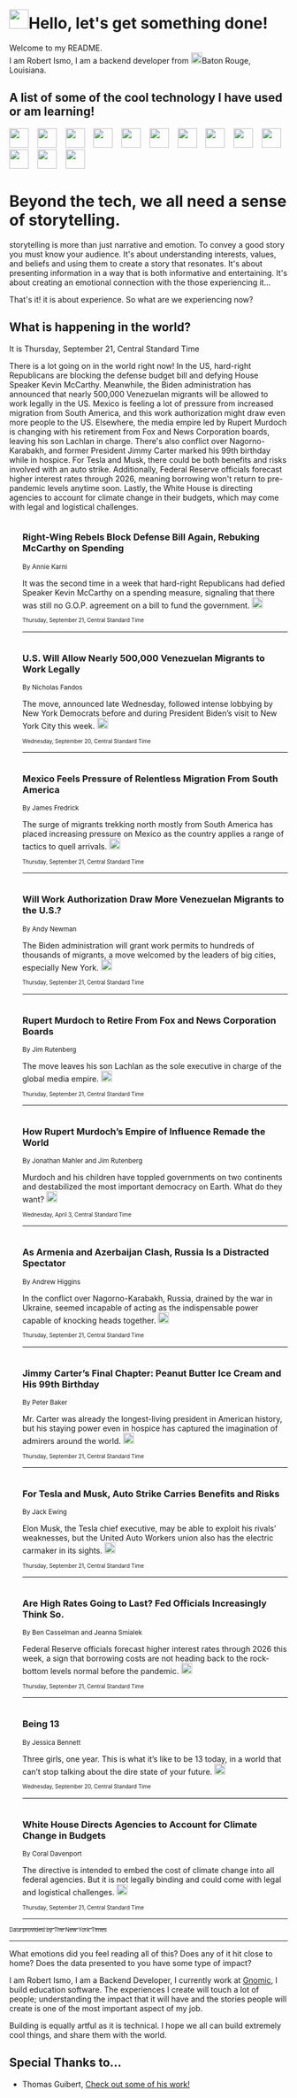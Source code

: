 <h1><img src="https://emojis.slackmojis.com/emojis/images/1643514375/3493/hot-coffee.gif?1643514375" width="35"/>Hello, let's get something done!</h1>

<p>Welcome to my README.<br/>
I am Robert Ismo, I am a backend developer from <img src="https://emojis.slackmojis.com/emojis/images/1638395689/50435/moulin_rouge.png?1638395689" width="20"/>Baton Rouge, Louisiana.</p>
<h2>A list of some of the cool technology I have used or am learning!</h2>
<p>
<img src="https://emojis.slackmojis.com/emojis/images/1643516091/21142/meow_bongotap.gif?1643516091" width="35" alt="">
<img src="https://img.shields.io/badge/Favorite%20Frontend%20Framework-SvelteKit-f83903" alt="">
<img src="https://img.shields.io/badge/Second%20Favorite-Vue-40b581" alt="">
<img src="https://img.shields.io/badge/Most%20Used%20Runtime-Nodejs-78b061" alt="">
<img src="https://emojis.slackmojis.com/emojis/images/1643517416/34482/fire.gif?1643517416" width="35" alt="">
<img src="https://img.shields.io/badge/Javascript%20But%20Better-Typescript-0078ca" alt="">
<img src="https://img.shields.io/badge/Favorite%20Language-Elixir-3e244d" alt="">
<img src="https://img.shields.io/badge/Containerize%20Everything-Docker-6ac9ef" alt="">
<img src="https://emojis.slackmojis.com/emojis/images/1643514596/5999/meow_party.gif?1643514596" width="35" alt="">
<img src="https://img.shields.io/badge/API%20Love%20Language-Graphql-de32a5" alt="">
<img src="https://img.shields.io/badge/Our%20Favorite%20Version%20Controller-Git-e94f33" alt="">
<img src="https://img.shields.io/badge/Favorite%20Database-Redis-d42d1d" alt="">
<img src="https://emojis.slackmojis.com/emojis/images/1643514559/5584/deployparrot.gif?1643514559" width="35" alt="">
<img src="https://img.shields.io/badge/Container%20Interstate-RabbitMQ-f66200" alt="">
<img src="https://img.shields.io/badge/Gotta%20Learn-Kubernetes-316adf" alt="">
<img src="https://img.shields.io/badge/Really%20Mature%20Now-WASM-654fef" alt="">
<img src="https://emojis.slackmojis.com/emojis/images/1666642497/61942/dance_vibe.gif?1666642497" width="35" alt="">
<img src="https://img.shields.io/badge/For%20My%20M1-ARM64-657d96" alt="">
<img src="https://img.shields.io/badge/Loving%20This%20So%20Much-TailwindCSS-17bcb5" alt="">
<img src="https://img.shields.io/badge/Cool%20Build%20Tool-Vite-f9cb24" alt="">
<img src="https://emojis.slackmojis.com/emojis/images/1669231376/62819/working-on-it.gif?1669231376" width="35" alt="">
<img src="https://img.shields.io/badge/Fun%20and%20Easy%20Database-MongoDB-5f8c49" alt="">
<img src="https://img.shields.io/badge/JS%20Life%20Support-NPM-c73737" alt="">
<img src="https://img.shields.io/badge/I%20Liked%20It-DynamoDB-0073b9" alt="">
<img src="https://emojis.slackmojis.com/emojis/images/1643514045/46/question.gif?1643514045" width="35" alt="">
<img src="https://img.shields.io/badge/cool-React-60d6f9" alt="">
<img src="https://img.shields.io/badge/Future%20Big%20Project-Lambda-f37e00" alt="">
<img src="https://img.shields.io/badge/NPM%20But%20Better-PNPM-f1aa07" alt="">
<img src="https://emojis.slackmojis.com/emojis/images/1643514943/9662/fbwow.gif?1643514943" width="35" alt="">
<img src="https://img.shields.io/badge/First%20Language-C-662079" alt="">
<img src="https://img.shields.io/badge/Where%20I%20Deploy%20Frontend-Vercel-000000" alt="">
<img src="https://img.shields.io/badge/Who%20Does%20not%20Want%20an%20App-Swift-f9492a" alt="">
<img src="https://emojis.slackmojis.com/emojis/images/1643514058/151/javascript.png?1643514058" width="35" alt="">
<img src="https://img.shields.io/badge/cool-Python-fbd542" alt="">
<img src="https://img.shields.io/badge/Favorite%20Something-Stripe-656cdc" alt="">
<img src="https://img.shields.io/badge/Of%20Course-HTML5-ed6327" alt="">
<img src="https://emojis.slackmojis.com/emojis/images/1660415405/60731/bomb.gif?1660415405" width="35" alt="">
<img src="https://img.shields.io/badge/hate-CSS-2964ec" alt="">
<img src="https://img.shields.io/badge/Learning-CircleCI-141215" alt="">
<img src="https://img.shields.io/badge/Learning-Rust-fbbb3b" alt="">
<img src="https://emojis.slackmojis.com/emojis/images/1660415397/60712/writing-hand.gif?1660415397" width="35" alt="">
<img src="https://img.shields.io/badge/Dev%20Browser%20of%20Choice-Firefox-cc4e26" alt="">
<img src="https://img.shields.io/badge/Recoverying%20From%20Windows-UNIX-1781e3" alt="">
<img src="https://img.shields.io/badge/LOVE-LogSeq-90c1c2" alt="">
<img src="https://emojis.slackmojis.com/emojis/images/1643514066/223/kirby.gif?1643514066" width="35" alt="">
<img src="https://img.shields.io/badge/Daily%20Driver-MacOS-e6e6e8" alt="">
<img src="https://img.shields.io/badge/Git%20Server-Github-000000" alt="">
<img src="https://img.shields.io/badge/enjoyable-EC2-f17428" alt="">
<img src="https://emojis.slackmojis.com/emojis/images/1643514239/2069/excited.gif?1643514239" width="35" alt="">
</p>
<h1>Beyond the tech, we all need a sense of storytelling.</h1>
<p>storytelling is more than just narrative and emotion. To convey a good story you must know your audience. It's about understanding interests, values, and beliefs and using them to create a story that resonates. It's about presenting information in a way that is both informative and entertaining. It's about creating an emotional connection with the those experiencing it...</p>
<p>That's it! it is about experience. So what are we experiencing now?</p>
<h2>What is happening in the world?</h2>
<p>It is Thursday, September 21, Central Standard Time</p>
<p>
There is a lot going on in the world right now! In the US, hard-right Republicans are blocking the defense budget bill and defying House Speaker Kevin McCarthy. Meanwhile, the Biden administration has announced that nearly 500,000 Venezuelan migrants will be allowed to work legally in the US. Mexico is feeling a lot of pressure from increased migration from South America, and this work authorization might draw even more people to the US. Elsewhere, the media empire led by Rupert Murdoch is changing with his retirement from Fox and News Corporation boards, leaving his son Lachlan in charge. There&#39;s also conflict over Nagorno-Karabakh, and former President Jimmy Carter marked his 99th birthday while in hospice. For Tesla and Musk, there could be both benefits and risks involved with an auto strike. Additionally, Federal Reserve officials forecast higher interest rates through 2026, meaning borrowing won&#39;t return to pre-pandemic levels anytime soon. Lastly, the White House is directing agencies to account for climate change in their budgets, which may come with legal and logistical challenges.</p>
<ol>
<img src="https://img.shields.io/badge/-us-blue" alt="">
<h3>Right-Wing Rebels Block Defense Bill Again, Rebuking McCarthy on Spending</h3>
<sub>By Annie Karni</sub>
<p>It was the second time in a week that hard-right Republicans had defied Speaker Kevin McCarthy on a spending measure, signaling that there was still no G.O.P. agreement on a bill to fund the government.  <a href="https://nyti.ms/3ETRKLH"><img src="https://developer.nytimes.com/files/poweredby_nytimes_30b.png?v=1583354208352" height="20"></a></p>
<sub><sub>Thursday, September 21, Central Standard Time</sub></sub>
<hr/>
<img src="https://img.shields.io/badge/-nyregion-blue" alt="">
<h3>U.S. Will Allow Nearly 500,000 Venezuelan Migrants to Work Legally</h3>
<sub>By Nicholas Fandos</sub>
<p>The move, announced late Wednesday, followed intense lobbying by New York Democrats before and during President Biden’s visit to New York City this week.  <a href="https://nyti.ms/453AKgR"><img src="https://developer.nytimes.com/files/poweredby_nytimes_30b.png?v=1583354208352" height="20"></a></p>
<sub><sub>Wednesday, September 20, Central Standard Time</sub></sub>
<hr/>
<img src="https://img.shields.io/badge/-world-blue" alt="">
<h3>Mexico Feels Pressure of Relentless Migration From South America</h3>
<sub>By James Fredrick</sub>
<p>The surge of migrants trekking north mostly from South America has placed increasing pressure on Mexico as the country applies a range of tactics to quell arrivals.  <a href="https://nyti.ms/3Pui5oy"><img src="https://developer.nytimes.com/files/poweredby_nytimes_30b.png?v=1583354208352" height="20"></a></p>
<sub><sub>Thursday, September 21, Central Standard Time</sub></sub>
<hr/>
<img src="https://img.shields.io/badge/-nyregion-blue" alt="">
<h3>Will Work Authorization Draw More Venezuelan Migrants to the U.S.?</h3>
<sub>By Andy Newman</sub>
<p>The Biden administration will grant work permits to hundreds of thousands of migrants, a move welcomed by the leaders of big cities, especially New York.  <a href="https://nyti.ms/48oibqw"><img src="https://developer.nytimes.com/files/poweredby_nytimes_30b.png?v=1583354208352" height="20"></a></p>
<sub><sub>Thursday, September 21, Central Standard Time</sub></sub>
<hr/>
<img src="https://img.shields.io/badge/-business-blue" alt="">
<h3>Rupert Murdoch to Retire From Fox and News Corporation Boards</h3>
<sub>By Jim Rutenberg</sub>
<p>The move leaves his son Lachlan as the sole executive in charge of the global media empire.  <a href="https://nyti.ms/46ihME5"><img src="https://developer.nytimes.com/files/poweredby_nytimes_30b.png?v=1583354208352" height="20"></a></p>
<sub><sub>Thursday, September 21, Central Standard Time</sub></sub>
<hr/>
<img src="https://img.shields.io/badge/-magazine-blue" alt="">
<h3>How Rupert Murdoch’s Empire of Influence Remade the World</h3>
<sub>By Jonathan Mahler and Jim Rutenberg</sub>
<p>Murdoch and his children have toppled governments on two continents and destabilized the most important democracy on Earth. What do they want?  <a href="https://nyti.ms/2K1MvA0"><img src="https://developer.nytimes.com/files/poweredby_nytimes_30b.png?v=1583354208352" height="20"></a></p>
<sub><sub>Wednesday, April 3, Central Standard Time</sub></sub>
<hr/>
<img src="https://img.shields.io/badge/-world-blue" alt="">
<h3>As Armenia and Azerbaijan Clash, Russia Is a Distracted Spectator</h3>
<sub>By Andrew Higgins</sub>
<p>In the conflict over Nagorno-Karabakh, Russia, drained by the war in Ukraine, seemed incapable of acting as the indispensable power capable of knocking heads together.  <a href="https://nyti.ms/3rrzXII"><img src="https://developer.nytimes.com/files/poweredby_nytimes_30b.png?v=1583354208352" height="20"></a></p>
<sub><sub>Thursday, September 21, Central Standard Time</sub></sub>
<hr/>
<img src="https://img.shields.io/badge/-us-blue" alt="">
<h3>Jimmy Carter’s Final Chapter: Peanut Butter Ice Cream and His 99th Birthday</h3>
<sub>By Peter Baker</sub>
<p>Mr. Carter was already the longest-living president in American history, but his staying power even in hospice has captured the imagination of admirers around the world.  <a href="https://nyti.ms/3PNOZCc"><img src="https://developer.nytimes.com/files/poweredby_nytimes_30b.png?v=1583354208352" height="20"></a></p>
<sub><sub>Thursday, September 21, Central Standard Time</sub></sub>
<hr/>
<img src="https://img.shields.io/badge/-business-blue" alt="">
<h3>For Tesla and Musk, Auto Strike Carries Benefits and Risks</h3>
<sub>By Jack Ewing</sub>
<p>Elon Musk, the Tesla chief executive, may be able to exploit his rivals’ weaknesses, but the United Auto Workers union also has the electric carmaker in its sights.  <a href="https://nyti.ms/48qQEoe"><img src="https://developer.nytimes.com/files/poweredby_nytimes_30b.png?v=1583354208352" height="20"></a></p>
<sub><sub>Thursday, September 21, Central Standard Time</sub></sub>
<hr/>
<img src="https://img.shields.io/badge/-business-blue" alt="">
<h3>Are High Rates Going to Last? Fed Officials Increasingly Think So.</h3>
<sub>By Ben Casselman and Jeanna Smialek</sub>
<p>Federal Reserve officials forecast higher interest rates through 2026 this week, a sign that borrowing costs are not heading back to the rock-bottom levels normal before the pandemic.  <a href="https://nyti.ms/461djWH"><img src="https://developer.nytimes.com/files/poweredby_nytimes_30b.png?v=1583354208352" height="20"></a></p>
<sub><sub>Thursday, September 21, Central Standard Time</sub></sub>
<hr/>
<img src="https://img.shields.io/badge/-well-blue" alt="">
<h3>Being 13</h3>
<sub>By Jessica Bennett</sub>
<p>Three girls, one year. This is what it’s like to be 13 today, in a world that can’t stop talking about the dire state of your future.  <a href="https://nyti.ms/3rnG6FY"><img src="https://developer.nytimes.com/files/poweredby_nytimes_30b.png?v=1583354208352" height="20"></a></p>
<sub><sub>Wednesday, September 20, Central Standard Time</sub></sub>
<hr/>
<img src="https://img.shields.io/badge/-climate-blue" alt="">
<h3>White House Directs Agencies to Account for Climate Change in Budgets</h3>
<sub>By Coral Davenport</sub>
<p>The directive is intended to embed the cost of climate change into all federal agencies. But it is not legally binding and could come with legal and logistical challenges.  <a href="https://nyti.ms/3Ptrr3T"><img src="https://developer.nytimes.com/files/poweredby_nytimes_30b.png?v=1583354208352" height="20"></a></p>
<sub><sub>Thursday, September 21, Central Standard Time</sub></sub>
<hr/>
</ol>
<a href="https://developer.nytimes.com"><sub><sub>Data provided by The New York Times</sub></sub></a>
<hr/>
<p>What emotions did you feel reading all of this? Does any of it hit close to home? Does the data presented to you have some type of impact?</p>
<p>I am Robert Ismo, I am a Backend Developer, I currently work at <a href="https://gnomic.education/">Gnomic</a>, I build education software. The experiences I create will touch a lot of people; understanding the impact that it will have and the stories people will create is one of the most important aspect of my job.</p>
<p>Building is equally artful as it is technical. I hope we all can build extremely cool things, and share them with the world.</p>
<h2>Special Thanks to...</h2>
<ul>
<li>Thomas Guibert, <a href="https://github.com/thmsgbrt/thmsgbrt">Check out some of his work!</a></li>
</ul>